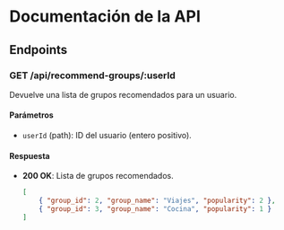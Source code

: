 # Documentación de la API

## Endpoints

### GET /api/recommend-groups/:userId
Devuelve una lista de grupos recomendados para un usuario.

#### Parámetros
- `userId` (path): ID del usuario (entero positivo).

#### Respuesta
- **200 OK**: Lista de grupos recomendados.
  ```json
  [
      { "group_id": 2, "group_name": "Viajes", "popularity": 2 },
      { "group_id": 3, "group_name": "Cocina", "popularity": 1 }
  ]